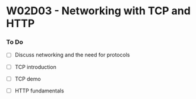 # W02D03 - Networking with TCP and HTTP

### To Do
- [ ] Discuss networking and the need for protocols
- [ ] TCP introduction
- [ ] TCP demo
- [ ] HTTP fundamentals
















